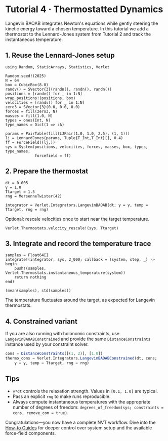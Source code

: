 # Tutorial 4 · Thermostatted Dynamics

Langevin BAOAB integrates Newton's equations while gently steering the kinetic
energy toward a chosen temperature. In this tutorial we add a thermostat to the
Lennard-Jones system from Tutorial 2 and track the instantaneous temperature.

## 1. Reuse the Lennard-Jones setup

```@example thermo
using Random, StaticArrays, Statistics, Verlet

Random.seed!(2025)
N = 64
box = CubicBox(8.0)
randv() = SVector{3}(randn(), randn(), randn())
positions = [randv() for _ in 1:N]
wrap_positions!(positions, box)
velocities = [randv() for _ in 1:N]
zero3 = SVector{3}(0.0, 0.0, 0.0)
forces = fill(zero3, N)
masses = fill(1.0, N)
types = ones(Int, N)
type_names = Dict(1 => :A)

params = PairTable(fill(LJPair(1.0, 1.0, 2.5), (1, 1)))
lj = LennardJones(params, Tuple{T_Int,T_Int}[], 0.4)
ff = ForceField((lj,))
sys = System(positions, velocities, forces, masses, box, types, type_names;
             forcefield = ff)
```

## 2. Prepare the thermostat

```@example thermo
dt = 0.005
γ = 1.0
Ttarget = 1.5
rng = MersenneTwister(42)

integrator = Verlet.Integrators.LangevinBAOAB(dt; γ = γ, temp = Ttarget, rng = rng)
```

Optional: rescale velocities once to start near the target temperature.

```@example thermo
Verlet.Thermostats.velocity_rescale!(sys, Ttarget)
```

## 3. Integrate and record the temperature trace

```@example thermo
samples = Float64[]
integrate!(integrator, sys, 2_000; callback = (system, step, _) -> begin
    push!(samples, Verlet.Thermostats.instantaneous_temperature(system))
    return nothing
end)

(mean(samples), std(samples))
```

The temperature fluctuates around the target, as expected for Langevin
thermostats.

## 4. Constrained variant

If you are also running with holonomic constraints, use
`LangevinBAOABConstrained` and provide the same `DistanceConstraints` instance
used by your constraint solver.

```julia
cons = DistanceConstraints([(1, 2)], [1.0])
thermo_cons = Verlet.Integrators.LangevinBAOABConstrained(dt, cons;
    γ = γ, temp = Ttarget, rng = rng)
```

## Tips

- `γ*dt` controls the relaxation strength. Values in `[0.1, 1.0]` are typical.
- Pass an explicit `rng` to make runs reproducible.
- Always compute instantaneous temperatures with the appropriate number of
  degrees of freedom: `degrees_of_freedom(sys; constraints = cons, remove_com = true)`.

Congratulations—you now have a complete NVT workflow. Dive into the
[How-to Guides](../guide/system.md) for deeper control over system setup and
the available force-field components.
